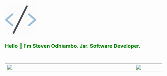 <img src="https://github.com/Sephens/Sephens/blob/main/Digital__Design_110-512.png" width="100"/>

<h3 style="color: green;">Hello 👋 I'm Steven Odhiambo. Jnr. Software Developer.</h3>

<br>

<center>
  <table>
    <tr>
        <td><img width="400px" align="left" src="https://github-readme-stats.vercel.app/api?username=Sephens&count_private=true&show_icons=true&theme=dark&layout=compact" /></td>
        <td><img width="380px" align="left" src="https://github-readme-stats.vercel.app/api/top-langs/?username=Sephens&hide=html&layout=compact&theme=dark" /></td>      
    </tr>   
  </table>
</center>
